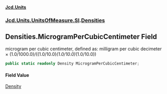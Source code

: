 #### [Jcd.Units](index.md 'index')
### [Jcd.Units.UnitsOfMeasure.SI](Jcd.Units.UnitsOfMeasure.SI.md 'Jcd.Units.UnitsOfMeasure.SI').[Densities](Densities.md 'Jcd.Units.UnitsOfMeasure.SI.Densities')

## Densities.MicrogramPerCubicCentimeter Field

microgram per cubic centimeter, defined as: milligram per cubic decimeter × (1.0/1000.0)/((1.0/10.0)*(1.0/10.0)*(1.0/10.0))

```csharp
public static readonly Density MicrogramPerCubicCentimeter;
```

#### Field Value
[Density](Density.md 'Jcd.Units.UnitTypes.Density')